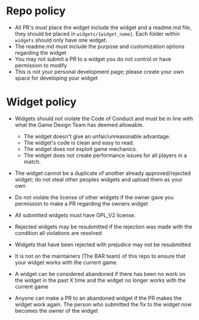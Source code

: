 # Repo policy
- All PR's must place the widget include the widget and a readme.md file, they should be placed in `widgets/{widget_name}`. Each folder within `widgets` should only have one widget.
- The readme.md must include the purpose and customization options regarding the widget
- You may not submit a PR to a widget you do not control or have permission to modify
- This is not your personal development page; please create your own space for developing your widget

# Widget policy
- Widgets should not violate the Code of Conduct and must be in line with what the Game Design Team has deemed allowable.
    - The widget doesn't give an unfair/unreasonable advantage.
    - The widget's code is clean and easy to read.
    - The widget does not exploit game mechanics. 
    - The widget does not create performance issues for all players in a match.

- The widget cannot be a duplicate of another already approved/rejected widget; do not steal other peoples widgets and upload them as your own
- Do not violate the license of other widgets if the owner gave you permission to make a PR regarding the owners widget
- All submitted widgets must have GPL_V2 license.
- Rejected widgets may be resubmitted if the rejection was made with the condition all violations are resolved
- Widgets that have been rejected with prejudice may not be resubmitted 
- It is not on the maintainers (The BAR team) of this repo to ensure that your widget works with the current game.
- A widget can be considered abandoned if there has been no work on the widget in the past X time and the widget no longer works with the current game
- Anyone can make a PR to an abandoned widget if the PR makes the widget work again. The person who submitted the fix to the widget now becomes the owner of the widget

